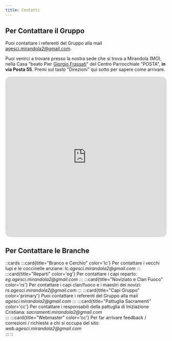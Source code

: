 ```yaml
---
title: Contatti
---
```


## Per Contattare il Gruppo

Puoi contattare i referenti del Gruppo alla mail [agesci.mirandola2@gmail.com](agesci.mirandola2@gmail.com).

Puoi venirci a trovare presso la nostra sede che si trova a Mirandola  (MO), nella Casa "beato Pier [Giorgio Frassati](https://it.wikipedia.org/wiki/Pier_Giorgio_Frassati)" del Centro Parrocchiale "POSTA", __in via Posta 55__. Premi sul tasto "Direzioni" qui sotto per sapere come arrivare.

<div style="overflow:hidden;max-width:100%;height:500px;border-radius:15px"><iframe style="height:100%;width:100%;border:0;" frameborder="0" src="https://www.google.com/maps/embed/v1/place?q=Via+Posta,+55,+Mirandola,+Modena,+Italy&key=AIzaSyBFw0Qbyq9zTFTd-tUY6dZWTgaQzuU17R8&maptype=satellite&language=it&zoom=18"></iframe></div>

## Per Contattare le Branche

::cards
:::card{title="Branco e Cerchio" color='lc'}
Per contattare i vecchi lupi e le coccinelle anziane: _lc.agesci.mirandola2@gmail.com_
:::
:::card{title="Reparti" color='eg'}
Per contattare i capi reparto: _eg.agesci.mirandola2@gmail.com_ 
:::
:::card{title="Noviziato e Clan Fuoco" color='rs'}
Per contattare i capi clan/fuoco e i maestri dei novizi: _rs.agesci.mirandola2@gmail.com_ 
:::
:::card{title="Capi Gruppo" color='primary'}
Puoi contattare i referenti del Gruppo alla mail _agesci.mirandola2@gmail.com_
:::
:::card{title="Pattuglia Sacramenti" color='cc'}
Per contattare i responsabili della pattuglia di Iniziazione Cristiana: _sacramenti.mirandola2@gmail.com_  
:::
:::card{title="Webmaster" color='cc'}
Per far arrivare feedback / correzioni / richieste a chi si occupa del sito: _web.agesci.mirandola2@gmail.com_  
:::
::

